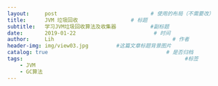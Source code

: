 ```yaml
---
layout:     post   			                  # 使用的布局（不需要改）
title:      JVM 垃圾回收                 # 标题 
subtitle:   学习JVM垃圾回收算法及收集器           #副标题
date:       2019-01-22 				           # 时间
author:     Lih 						             # 作者
header-img: img/view03.jpg 	       #这篇文章标题背景图片
catalog: true 						               # 是否归档
tags:								                     #标签
    - JVM
    - GC算法
---
```


## 
